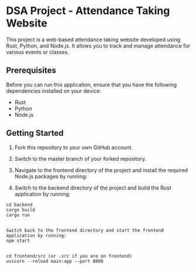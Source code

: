 # DSA Project - Attendance Taking Website

This project is a web-based attendance taking website developed using Rust, Python, and Node.js. It allows you to track and manage attendance for various events or classes.

## Prerequisites

Before you can run this application, ensure that you have the following dependencies installed on your device:

- Rust
- Python
- Node.js

## Getting Started

1. Fork this repository to your own GitHub account.

2. Switch to the master branch of your forked repository.

3. Navigate to the frontend directory of the project and install the required Node.js packages by running:


4. Switch to the backend directory of the project and build the Rust application by running:

```shell
cd backend
cargo build
cargo run


Switch back to the frontend directory and start the frontend application by running:
npm start


cd frontend/src (or .src if you are on frontend)
uvicorn --reload main:app --port 8000

